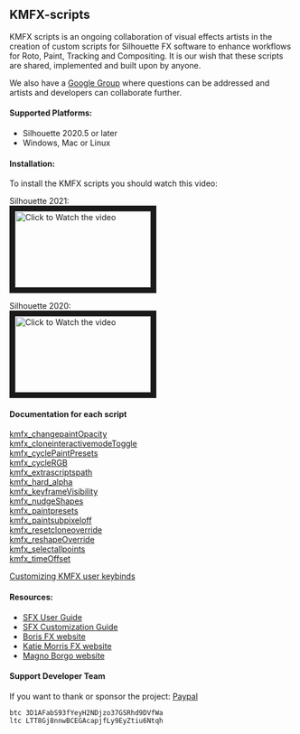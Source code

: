 ## KMFX-scripts

KMFX scripts is an ongoing collaboration of visual effects artists in the creation of
custom scripts for Silhouette FX software to enhance workflows for Roto, Paint, Tracking
and Compositing. It is our wish that these scripts are shared, implemented and built
upon by anyone.


We also have a [Google Group](https://groups.google.com/u/1/g/kmfx-rotopaint) where questions can be addressed and artists and developers
can collaborate further.


#### Supported Platforms:
- Silhouette 2020.5 or later
- Windows, Mac or Linux

#### Installation:
To install the KMFX scripts you should watch this video:

Silhouette 2021:<br>
<a href="http://www.youtube.com/watch?feature=player_embedded&v=XLAOcbv5IhI" target="_blank"><img src="http://img.youtube.com/vi/XLAOcbv5IhI/mqdefault.jpg"
alt="Click to Watch the video" width="240" height="135" border="10" /></a><br>

Silhouette 2020:<br>
<a href="http://www.youtube.com/watch?feature=player_embedded&v=Wf5hvdofqkk" target="_blank"><img src="http://img.youtube.com/vi/Wf5hvdofqkk/mqdefault.jpg"
alt="Click to Watch the video" width="240" height="135" border="10" /></a>



#### Documentation for each script

[kmfx_changepaintOpacity](https://github.com/katiemorrisfx/KMFX-scripts/blob/main/docs/kmfx_changepaintOpacity.md)<br>
[kmfx_cloneinteractivemodeToggle](https://github.com/katiemorrisfx/KMFX-scripts/blob/main/docs/kmfx_cloneinteractivemodeToggle.md) <br>
[kmfx_cyclePaintPresets](https://github.com/katiemorrisfx/KMFX-scripts/blob/main/docs/kmfx_cyclePaintPresets.md)<br> 
[kmfx_cycleRGB](https://github.com/katiemorrisfx/KMFX-scripts/blob/main/docs/kmfx_cycleRGB.md)<br>
[kmfx_extrascriptspath](https://github.com/katiemorrisfx/KMFX-scripts/blob/main/docs/kmfx_extrascriptspath.md) <br>
[kmfx_hard_alpha](https://github.com/katiemorrisfx/KMFX-scripts/blob/main/docs/kmfx_hard_alpha.md) <br>
[kmfx_keyframeVisibility](https://github.com/katiemorrisfx/KMFX-scripts/blob/main/docs/kmfx_keyframeVisibility.md) <br>
[kmfx_nudgeShapes](https://github.com/katiemorrisfx/KMFX-scripts/blob/main/docs/kmfx_nudgeShapes.md) <br>
[kmfx_paintpresets](https://github.com/katiemorrisfx/KMFX-scripts/blob/main/docs/kmfx_paintpresets.md) <br>
[kmfx_paintsubpixeloff](https://github.com/katiemorrisfx/KMFX-scripts/blob/main/docs/kmfx_paintsubpixeloff.md) <br>
[kmfx_resetcloneoverride](https://github.com/katiemorrisfx/KMFX-scripts/blob/main/docs/kmfx_resetcloneoverride.md) <br>
[kmfx_reshapeOverride](https://github.com/katiemorrisfx/KMFX-scripts/blob/main/docs/kmfx_reshapeOverride.md)<br>
[kmfx_selectallpoints](https://github.com/katiemorrisfx/KMFX-scripts/blob/main/docs/kmfx_selectallpoints.md)<br>
[kmfx_timeOffset](https://github.com/katiemorrisfx/KMFX-scripts/blob/main/docs/kmfx_timeOffset.md)<br>

[Customizing KMFX user keybinds](https://www.youtube.com/watch?v=XHGWHKoXkWA)

#### Resources:
- [SFX User Guide](https://cdn.borisfx.com/borisfx/store/silhouette/2020-5-7/Silhouette-2020.5.7-UserGuide.pdf)
- [SFX Customization Guide](https://documentation.borisfx.com/wiki/sfx/index.php?title=Main_Page)
- [Boris FX website](https://borisfx.com)
- [Katie Morris FX website](https://www.katiemorrisfx.com)
- [Magno Borgo website](http://www.borgo.tv)

#### Support Developer Team

If you want to thank or sponsor the project: [Paypal](https://www.paypal.com/paypalme/MBORGO)<br>
```
btc 3D1AFabS93fYeyH2NDjzo37GSRhd9DVfWa
ltc LTT8Gj8nnwBCEGAcapjfLy9EyZtiu6Ntqh
```
